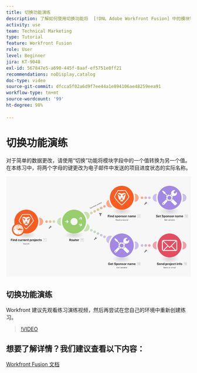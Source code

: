 ```yaml
---
title: 切换功能演练
description: 了解如何使用切换功能将  [!DNL Adobe Workfront Fusion] 中的模块字段中的一个值转换为另一个值。
activity: use
team: Technical Marketing
type: Tutorial
feature: Workfront Fusion
role: User
level: Beginner
jira: KT-9048
exl-id: 567847e5-a690-445f-8aaf-ef5751e0ff21
recommendations: noDisplay,catalog
doc-type: video
source-git-commit: dfcca5f02a6d9f7ee44a1e894106ae48259eea91
workflow-type: tm+mt
source-wordcount: '99'
ht-degree: 98%

---
```


# 切换功能演练

对于简单的数据更改，请使用“切换”功能将模块字段中的一个值转换为另一个值。在本练习中，将两个字母的键更改为电子邮件中发送的项目进度状态的实际名称。

![使用切换功能的图像](assets/beyond-basic-modules-3.png)

## 切换功能演练

Workfront 建议先观看练习演练视频，然后再尝试在您自己的环境中重新创建练习。

>[!VIDEO](https://video.tv.adobe.com/v/335289/?quality=12&learn=on&enablevpops)



## 想要了解详情？我们建议查看以下内容：

[Workfront Fusion 文档](https://experienceleague.adobe.com/zh-hans/docs/workfront-fusion/using/get-started-with-fusion/understand-workfront-fusion/workfront-fusion-overview)
